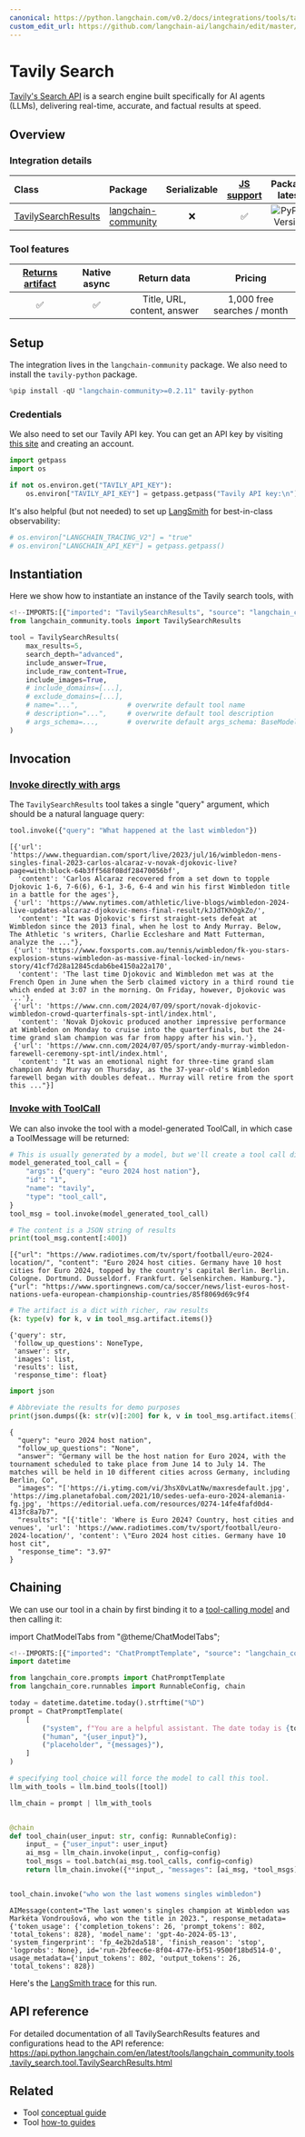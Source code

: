 ```yaml
---
canonical: https://python.langchain.com/v0.2/docs/integrations/tools/tavily_search/
custom_edit_url: https://github.com/langchain-ai/langchain/edit/master/docs/docs/integrations/tools/tavily_search.ipynb
---
```


# Tavily Search

[Tavily's Search API](https://tavily.com) is a search engine built specifically for AI agents (LLMs), delivering real-time, accurate, and factual results at speed.

## Overview

### Integration details
| Class | Package | Serializable | [JS support](https://js.langchain.com/v0.2/docs/integrations/tools/tavily_search) |  Package latest |
| :--- | :--- | :---: | :---: | :---: |
| [TavilySearchResults](https://api.python.langchain.com/en/latest/tools/langchain_community.tools.tavily_search.tool.TavilySearchResults.html) | [langchain-community](https://api.python.langchain.com/en/latest/community_api_reference.html) | ❌ | ✅ |  ![PyPI - Version](https://img.shields.io/pypi/v/langchain-community?style=flat-square&label=%20) |

### Tool features
| [Returns artifact](/docs/how_to/tool_artifacts/) | Native async | Return data | Pricing |
| :---: | :---: | :---: | :---: |
| ✅ | ✅ | Title, URL, content, answer | 1,000 free searches / month | 


## Setup

The integration lives in the `langchain-community` package. We also need to install the `tavily-python` package.


```python
%pip install -qU "langchain-community>=0.2.11" tavily-python
```

### Credentials

We also need to set our Tavily API key. You can get an API key by visiting [this site](https://app.tavily.com/sign-in) and creating an account.


```python
import getpass
import os

if not os.environ.get("TAVILY_API_KEY"):
    os.environ["TAVILY_API_KEY"] = getpass.getpass("Tavily API key:\n")
```

It's also helpful (but not needed) to set up [LangSmith](https://smith.langchain.com/) for best-in-class observability:


```python
# os.environ["LANGCHAIN_TRACING_V2"] = "true"
# os.environ["LANGCHAIN_API_KEY"] = getpass.getpass()
```

## Instantiation

Here we show how to instantiate an instance of the Tavily search tools, with 


```python
<!--IMPORTS:[{"imported": "TavilySearchResults", "source": "langchain_community.tools", "docs": "https://api.python.langchain.com/en/latest/tools/langchain_community.tools.tavily_search.tool.TavilySearchResults.html", "title": "Tavily Search"}]-->
from langchain_community.tools import TavilySearchResults

tool = TavilySearchResults(
    max_results=5,
    search_depth="advanced",
    include_answer=True,
    include_raw_content=True,
    include_images=True,
    # include_domains=[...],
    # exclude_domains=[...],
    # name="...",            # overwrite default tool name
    # description="...",     # overwrite default tool description
    # args_schema=...,       # overwrite default args_schema: BaseModel
)
```

## Invocation

### [Invoke directly with args](/docs/concepts/#invoke-with-just-the-arguments)

The `TavilySearchResults` tool takes a single "query" argument, which should be a natural language query:


```python
tool.invoke({"query": "What happened at the last wimbledon"})
```



```output
[{'url': 'https://www.theguardian.com/sport/live/2023/jul/16/wimbledon-mens-singles-final-2023-carlos-alcaraz-v-novak-djokovic-live?page=with:block-64b3ff568f08df28470056bf',
  'content': 'Carlos Alcaraz recovered from a set down to topple Djokovic 1-6, 7-6(6), 6-1, 3-6, 6-4 and win his first Wimbledon title in a battle for the ages'},
 {'url': 'https://www.nytimes.com/athletic/live-blogs/wimbledon-2024-live-updates-alcaraz-djokovic-mens-final-result/kJJdTKhOgkZo/',
  'content': "It was Djokovic's first straight-sets defeat at Wimbledon since the 2013 final, when he lost to Andy Murray. Below, The Athletic 's writers, Charlie Eccleshare and Matt Futterman, analyze the ..."},
 {'url': 'https://www.foxsports.com.au/tennis/wimbledon/fk-you-stars-explosion-stuns-wimbledon-as-massive-final-locked-in/news-story/41cf7d28a12845cdab6be4150a22a170',
  'content': 'The last time Djokovic and Wimbledon met was at the French Open in June when the Serb claimed victory in a third round tie which ended at 3:07 in the morning. On Friday, however, Djokovic was ...'},
 {'url': 'https://www.cnn.com/2024/07/09/sport/novak-djokovic-wimbledon-crowd-quarterfinals-spt-intl/index.html',
  'content': 'Novak Djokovic produced another impressive performance at Wimbledon on Monday to cruise into the quarterfinals, but the 24-time grand slam champion was far from happy after his win.'},
 {'url': 'https://www.cnn.com/2024/07/05/sport/andy-murray-wimbledon-farewell-ceremony-spt-intl/index.html',
  'content': "It was an emotional night for three-time grand slam champion Andy Murray on Thursday, as the 37-year-old's Wimbledon farewell began with doubles defeat.. Murray will retire from the sport this ..."}]
```


### [Invoke with ToolCall](/docs/concepts/#invoke-with-toolcall)

We can also invoke the tool with a model-generated ToolCall, in which case a ToolMessage will be returned:


```python
# This is usually generated by a model, but we'll create a tool call directly for demon purposes.
model_generated_tool_call = {
    "args": {"query": "euro 2024 host nation"},
    "id": "1",
    "name": "tavily",
    "type": "tool_call",
}
tool_msg = tool.invoke(model_generated_tool_call)

# The content is a JSON string of results
print(tool_msg.content[:400])
```
```output
[{"url": "https://www.radiotimes.com/tv/sport/football/euro-2024-location/", "content": "Euro 2024 host cities. Germany have 10 host cities for Euro 2024, topped by the country's capital Berlin. Berlin. Cologne. Dortmund. Dusseldorf. Frankfurt. Gelsenkirchen. Hamburg."}, {"url": "https://www.sportingnews.com/ca/soccer/news/list-euros-host-nations-uefa-european-championship-countries/85f8069d69c9f4
```

```python
# The artifact is a dict with richer, raw results
{k: type(v) for k, v in tool_msg.artifact.items()}
```



```output
{'query': str,
 'follow_up_questions': NoneType,
 'answer': str,
 'images': list,
 'results': list,
 'response_time': float}
```



```python
import json

# Abbreviate the results for demo purposes
print(json.dumps({k: str(v)[:200] for k, v in tool_msg.artifact.items()}, indent=2))
```
```output
{
  "query": "euro 2024 host nation",
  "follow_up_questions": "None",
  "answer": "Germany will be the host nation for Euro 2024, with the tournament scheduled to take place from June 14 to July 14. The matches will be held in 10 different cities across Germany, including Berlin, Co",
  "images": "['https://i.ytimg.com/vi/3hsX0vLatNw/maxresdefault.jpg', 'https://img.planetafobal.com/2021/10/sedes-uefa-euro-2024-alemania-fg.jpg', 'https://editorial.uefa.com/resources/0274-14fe4fafd0d4-413fc8a7b7",
  "results": "[{'title': 'Where is Euro 2024? Country, host cities and venues', 'url': 'https://www.radiotimes.com/tv/sport/football/euro-2024-location/', 'content': \"Euro 2024 host cities. Germany have 10 host cit",
  "response_time": "3.97"
}
```
## Chaining

We can use our tool in a chain by first binding it to a [tool-calling model](/docs/how_to/tool_calling/) and then calling it:

import ChatModelTabs from "@theme/ChatModelTabs";

<ChatModelTabs customVarName="llm" />


```python
<!--IMPORTS:[{"imported": "ChatPromptTemplate", "source": "langchain_core.prompts", "docs": "https://api.python.langchain.com/en/latest/prompts/langchain_core.prompts.chat.ChatPromptTemplate.html", "title": "Tavily Search"}, {"imported": "RunnableConfig", "source": "langchain_core.runnables", "docs": "https://api.python.langchain.com/en/latest/runnables/langchain_core.runnables.config.RunnableConfig.html", "title": "Tavily Search"}, {"imported": "chain", "source": "langchain_core.runnables", "docs": "https://api.python.langchain.com/en/latest/runnables/langchain_core.runnables.base.chain.html", "title": "Tavily Search"}]-->
import datetime

from langchain_core.prompts import ChatPromptTemplate
from langchain_core.runnables import RunnableConfig, chain

today = datetime.datetime.today().strftime("%D")
prompt = ChatPromptTemplate(
    [
        ("system", f"You are a helpful assistant. The date today is {today}."),
        ("human", "{user_input}"),
        ("placeholder", "{messages}"),
    ]
)

# specifying tool_choice will force the model to call this tool.
llm_with_tools = llm.bind_tools([tool])

llm_chain = prompt | llm_with_tools


@chain
def tool_chain(user_input: str, config: RunnableConfig):
    input_ = {"user_input": user_input}
    ai_msg = llm_chain.invoke(input_, config=config)
    tool_msgs = tool.batch(ai_msg.tool_calls, config=config)
    return llm_chain.invoke({**input_, "messages": [ai_msg, *tool_msgs]}, config=config)


tool_chain.invoke("who won the last womens singles wimbledon")
```



```output
AIMessage(content="The last women's singles champion at Wimbledon was Markéta Vondroušová, who won the title in 2023.", response_metadata={'token_usage': {'completion_tokens': 26, 'prompt_tokens': 802, 'total_tokens': 828}, 'model_name': 'gpt-4o-2024-05-13', 'system_fingerprint': 'fp_4e2b2da518', 'finish_reason': 'stop', 'logprobs': None}, id='run-2bfeec6e-8f04-477e-bf51-9500f18bd514-0', usage_metadata={'input_tokens': 802, 'output_tokens': 26, 'total_tokens': 828})
```


Here's the [LangSmith trace](https://smith.langchain.com/public/b43232c1-b243-4a7f-afeb-5fba8c84ba56/r) for this run.

## API reference

For detailed documentation of all TavilySearchResults features and configurations head to the API reference: https://api.python.langchain.com/en/latest/tools/langchain_community.tools.tavily_search.tool.TavilySearchResults.html


## Related

- Tool [conceptual guide](/docs/concepts/#tools)
- Tool [how-to guides](/docs/how_to/#tools)